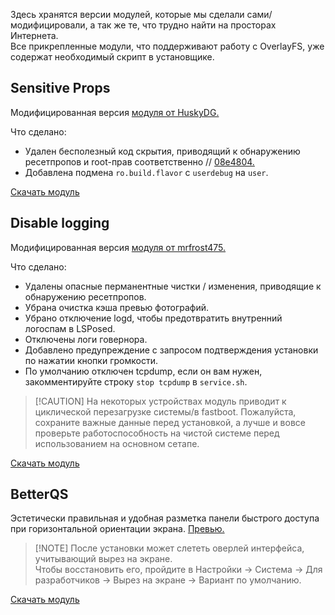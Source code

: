 Здесь хранятся версии модулей, которые мы сделали сами/модифицировали, а так же те, что трудно найти на просторах Интернета.  
Все прикрепленные модули, что поддерживают работу с OverlayFS, уже содержат необходимый скрипт в установщике.

## Sensitive Props
Модифицированная версия [модуля от HuskyDG.](https://github.com/Magisk-Modules-Alt-Repo/sensitive_props)

Что сделано:

- Удален бесполезный код скрытия, приводящий к обнаружению ресетпропов и root-прав соответственно // [08e4804.](https://github.com/Magisk-Modules-Alt-Repo/sensitive_props/commit/08e480446e25f2e3a4286943ebc3a567b9321b04)
- Добавлена подмена `ro.build.flavor` с `userdebug` на `user`.

[Скачать модуль](https://github.com/begoniacommunity/list/blob/magisk-modules/sensitive_props.zip)

## Disable logging
Модифицированная версия [модуля от mrfrost475.](https://4pda.to/forum/index.php?showtopic=915158&st=220#entry105651495)

Что сделано:

- Удалены опасные перманентные чистки / изменения, приводящие к обнаружению ресетпропов.
- Убрана очистка кэша превью фотографий.
- Убрано отключение logd, чтобы предотвратить внутренний логоспам в LSPosed.
- Отключены логи говернора.
- Добавлено предупреждение с запросом подтверждения установки по нажатии кнопки громкости.
- По умолчанию отключен tcpdump, если он вам нужен, закомментируйте строку `stop tcpdump` в `service.sh`.

>
> [!CAUTION]
> На некоторых устройствах модуль приводит к циклической перезагрузке системы/в fastboot. Пожалуйста, сохраните важные данные перед установкой, а лучше и вовсе проверьте работоспособность на чистой системе перед использованием на основном сетапе.

[Скачать модуль](https://github.com/begoniacommunity/list/blob/magisk-modules/disable_logging.zip)

## BetterQS
Эстетически правильная и удобная разметка панели быстрого доступа при горизонтальной ориентации экрана. [Превью.](https://github.com/begoniacommunity/list/blob/magisk-modules/betterqs_preview.png)  
>
> [!NOTE]
> После установки может слететь оверлей интерфейса, учитывающий вырез на экране.  
> Чтобы восстановить его, пройдите в Настройки → Система → Для разработчиков → Вырез на экране → Вариант по умолчанию.

[Скачать модуль](https://github.com/begoniacommunity/list/blob/magisk-modules/better_qs.zip)
